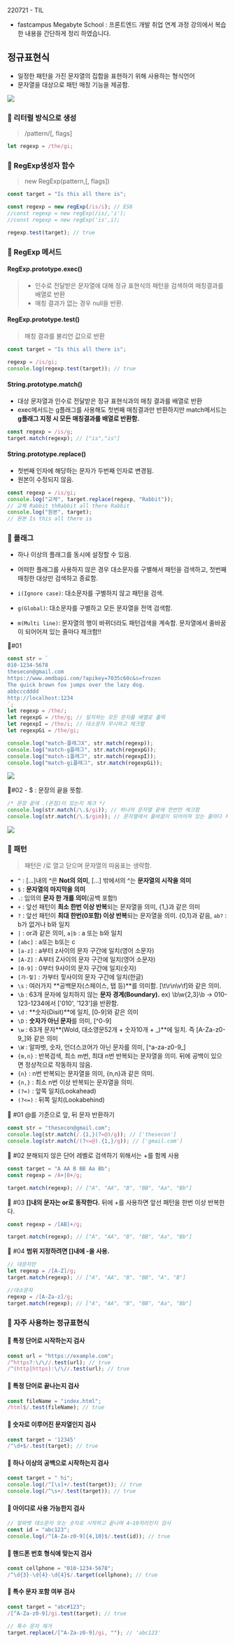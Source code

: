 220721 - TIL

- fastcampus Megabyte School : 프론트엔드 개발 취업 연계 과정 강의에서 복습한 내용을 간단하게 정리 하였습니다.

## 정규표현식

>

- 일정한 패턴을 가진 문자열의 집합을 표현하기 위해 사용하는 형식언어
- 문자열을 대상으로 패턴 매칭 기능을 제공함.

![](https://velog.velcdn.com/cloudflare/zooyaho/54dbc2b3-0f01-4153-abd4-c4f94b65d524/%E1%84%89%E1%85%B3%E1%84%8F%E1%85%B3%E1%84%85%E1%85%B5%E1%86%AB%E1%84%89%E1%85%A3%E1%86%BA%202022-04-08%20%E1%84%8B%E1%85%A9%E1%84%92%E1%85%AE%2012.47.42.png)

### 🔵 리터럴 방식으로 생성

> /pattern/[, flags]

```js
let regexp = /the/gi;
```

### 🔵 RegExp생성자 함수

> new RegExp(pattern,[, flags])

```js
const target = "Is this all there is";

const regexp = new regExp(/is/i); // ES6
//const regexp = new regExp(/is/,'i');
//const regexp = new regExp('is',i);

regexp.test(target); // true
```

### 🔵 RegExp 메서드

#### RegExp.prototype.exec()

> - 인수로 전달받은 문자열에 대해 정규 표현식의 패턴을 검색하여 매칭결과를 배열로 반환
> - 매칭 결과가 없는 경우 null을 반환.

#### RegExp.prototype.test()

> 매칭 결과를 불리언 값으로 반환

```js
const target = "Is this all there is";

regexp = /is/gi;
console.log(regexp.test(target)); // true
```

#### String.prototype.match()

>

- 대상 문자열과 인수로 전달받은 정규 표현식과의 매칭 결과를 배열로 반환
- exec메서드는 g플래그를 사용해도 첫번째 매칭결과만 반환하지만 match메서드는 **g플래그 지정 시 모든 매칭결과를 배열로 반환함.**

```js
const regexp = /is/g;
target.match(regexp); // ["is","is"]
```

#### String.prototype.replace()

>

- 첫번째 인자에 해당하는 문자가 두번째 인자로 변경됨.
- 원본이 수정되지 않음.

```js
const regexp = /is/gi;
console.log("교체", target.replace(regexp, "Rabbit"));
// 교체 Rabbit thRabbit all there Rabbit
console.log("원본", target);
// 원본 Is this all there is
```

### 🔵 플래그

>

- 하나 이상의 플래그를 동시에 설정할 수 있음.
- 어떠한 플래그를 사용하지 않은 경우 대소문자를 구별해서 패턴을 검색하고, 첫번째 매칭한 대상만 검색하고 종료함.

- `i(Ignore case)`: 대소문자를 구별하지 않고 패턴을 검색.
- `g(Global)`: 대소문자를 구별하고 모든 문자열을 전역 검색함.
- `m(Multi line)`: 문자열의 행이 바뀌더라도 패턴검색을 계속함. 문자열에서 줄바꿈이 되어어져 있는 줄마다 체크함!!

👾#01

```js
const str = `
010-1234-5678
thesecon@gmail.com
https://www.omdbapi.com/?apikey=7035c60c&s=frozen
The quick brown fox jumps over the lazy dog.
abbcccdddd
http://localhost:1234
`;
let regexp = /the/;
let regexpG = /the/g; // 일치하는 모든 문자를 배열로 출력
let regexpI = /the/i; // 대소문자 무시하고 체크함
let regexpGi = /the/gi;

console.log("match-플래그X", str.match(regexp));
console.log("match-g플래그", str.match(regexpG));
console.log("match-i플래그", str.match(regexpI));
console.log("match-gi플래그", str.match(regexpGi));
```

![](https://velog.velcdn.com/images/zooyaho/post/053b4ed8-9f78-4b09-9f80-6c781764a81d/image.png)

👾#02 - $ : 문장의 끝을 뜻함.

```js
/* 문장 끝에 .(온점)이 있는지 체크 */
console.log(str.match(/\.$/gi)); // 하나의 문자열 끝에 한번만 체크함
console.log(str.match(/\.$/gim)); // 문자열에서 줄바꿈이 되어어져 있는 줄마다 체크함!!
```

![](https://velog.velcdn.com/images/zooyaho/post/ef73ea8a-05e4-46e0-8e5c-5cd6ee863be1/image.png)

### 🔵 패턴

> 패턴은 /로 열고 닫으며 문자열의 따옴표는 생략함.

- `^` : [...]내의 ^은 **Not의 의미**, [...] 밖에서의 ^는 **문자열의 시작을 의미**
- `$` : **문자열의 마지막을 의미**
- `.`: 임의의 **문자 한 개를 의미**(공백 포함!)
- `+` : 앞선 패턴이 **최소 한번 이상 반복**되는 문자열을 의미, {1,}과 같은 의미
- `?` : 앞선 패턴이 **최대 한번(0포함) 이상 반복**되는 문자열을 의미. {0,1}과 같음, `ab?` : b가 없거나 b와 일치
- `|` : or과 같은 의미, `a|b` : a 또는 b와 일치
- `[abc]` : a또는 b또는 c
- `[a-z]` : a부터 z사이의 문자 구간에 일치(영어 소문자)
- `[A-Z]` : A부터 Z사이의 문자 구간에 일치(영어 소문자)
- `[0-9]` : 0부터 9사이의 문자 구간에 일치(숫자)
- `[가-힣]` : 가부터 힣사이의 문자 구간에 일치(한글)
- `\s` : 여러가지 **공백문자(스페이스, 탭 등)**를 의미함. [\t\r\n\v\f]와 같은 의미.
- `\b` : 63개 문자에 일치하지 않는 **문자 경계(Boundary).** ex) \b\w{2,3}\b -> 010-123-1234에서 ['010', '123']을 반환함.
- `\d` : **숫자(Disit)**에 일치, [0-9]와 같은 의미
- `\D` : **숫자가 아닌 문자**를 의미, [^0-9]
- `\w` : 63개 문자**(Wold, 대소영문52개 + 숫자10개 + \_)**에 일치. 즉 [A-Za-z0-9_]와 같은 의미
- `\W` : 알파벳, 숫자, 언더스코어가 아닌 문자를 의미, [^a-za-z0-9_]
- `{m,n}` : 반복검색, 최소 m번, 최대 n번 반복되는 문자열을 의미. 뒤에 공백이 있으면 정상적으로 작동하지 않음.
- `{n}` : n번 반복되는 문자열을 의미, {n,n}과 같은 의미.
- `{n,}` : 최소 n번 이상 반복되는 문자열을 의미.
- `(?=)` : 앞쪽 일치(Lookahead)
- `(?<=)` : 뒤쪽 일치(Lookabehind)

👾 #01 @를 기준으로 앞, 뒤 문자 반환하기

```js
const str = "thesecon@gmail.com";
console.log(str.match(/.{1,}(?=@)/g)); // ['thesecon']
console.log(str.match(/(?<=@).{1,}/g)); // ['gmail.com']
```

👾 #02 분해되지 않은 단어 레벨로 검색하기 위해서는 +를 함께 사용

```js
const target = "A AA B BB Aa Bb";
const regexp = /A+|B+/g;

target.match(regexp); // ["A", "AA", "B", "BB", "Aa", "Bb"]
```

👾 #03 **[]내의 문자는 or로 동작한다.** 뒤에 +를 사용하면 앞선 패턴을 한번 이상 반복한다.

```js
const regexp = /[AB]+/g;

target.match(regexp); // ["A", "AA", "B", "BB", "Aa", "Bb"]
```

👾 #04 **범위 지정하려면 []내에 -을 사용.**

```js
// 대문자만
let regexp = /[A-Z]/g;
target.match(regexp); // ["A", "AA", "B", "BB", "A", "B"]

//대소문자
regexp = /[A-Za-z]/g;
target.match(regexp); // ["A", "AA", "B", "BB", "Aa", "Bb"]
```

### 🔵 자주 사용하는 정규표현식

#### 📎 특정 단어로 시작하는지 검사

```js
const url = "https://example.com";
/^https?:\/\//.test(url); // true
/^(http|https):\/\//.test(url); // true
```

#### 📎 특정 단어로 끝나는지 검사

```js
const fileName = "index.html";
/html$/.test(fileName); // true
```

#### 📎 숫자로 이루어진 문자열인지 검사

```js
const target = '12345'
/^\d+$/.test(target); // true
```

#### 📎 하나 이상의 공백으로 시작하는지 검사

```js
const target = " hi";
console.log(/^[\s]+/.test(target)); // true
console.log(/^\s+/.test(target)); // true
```

#### 📎 아이디로 사용 가능한지 검사

```js
// 알파벳 대소문자 또는 숫자로 시작하고 끝나며 4~10자리인지 검사
const id = "abc123";
console.log(/^[A-Za-z0-9]{4,10}$/.test(id)); // true
```

#### 📎 핸드폰 번호 형식에 맞는지 검사

```js
const cellphone = "010-1234-5678";
/^\d{3}-\d{4}-\d{4}$/.target(cellphone); // true
```

#### 📎 특수 문자 포함 여부 검사

```js
const target = "abc#123";
/[^A-Za-z0-9]/gi.test(target); // true

// 특수 문자 제거
target.replace(/[^A-Za-z0-9]/gi, ""); // 'abc123'
```
